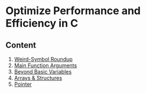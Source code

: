 # Optimize Performance and Efficiency in C

## Content

1. [Weird-Symbol Roundup](https://github.com/fthcknmz/C-Optimize-Performance-and-Efficiency/tree/main/Symbol%20Roundup)
2. [Main Function Arguments](https://github.com/fthcknmz/C-Optimize-Performance-and-Efficiency/tree/main/Main%20Function%20Arguments)
3. [Beyond Basic Variables](https://github.com/fthcknmz/C-Optimize-Performance-and-Efficiency/tree/main/Beyond%20Basic%20Variables)
4. [Arrays & Structures]()
5. [Pointer]()




